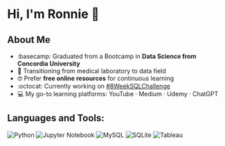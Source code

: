 <h1>
Hi, I'm Ronnie 👋
</h1>


## About Me
- :basecamp: Graduated from a Bootcamp in **Data Science from Concordia University**
- 🔬 Transitioning from medical laboratory to data field
- 🤓 Prefer **free online resources** for continuous learning
- :octocat: Currently working on [#8WeekSQLChallenge](https://github.com/chanronnie/8WeekSQLChallenge)
- 💻 My go-to learning platforms: YouTube · Medium · Udemy · ChatGPT


## Languages and Tools: 
![Python](https://img.shields.io/badge/Python-14354C?style=for-the-badge&logo=python&logoColor=white) ![Jupyter Notebook](https://img.shields.io/badge/jupyter-%23FA0F00.svg?style=for-the-badge&logo=jupyter&logoColor=white) ![MySQL](https://img.shields.io/badge/mysql-%2300f.svg?style=for-the-badge&logo=mysql&logoColor=white) ![SQLite](https://img.shields.io/badge/sqlite-%2307405e.svg?style=for-the-badge&logo=sqlite&logoColor=white) ![Tableau](https://img.shields.io/badge/Tableau-E97627?style=for-the-badge&logo=Tableau&logoColor=white)








